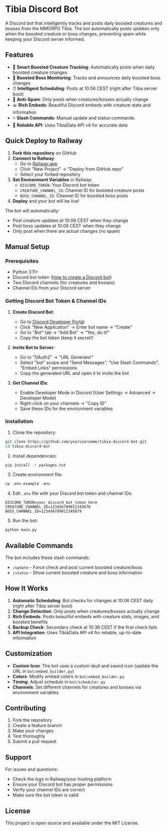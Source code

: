 # Tibia Discord Bot

A Discord bot that intelligently tracks and posts daily boosted creatures and bosses from the MMORPG Tibia. The bot automatically posts updates only when the boosted creature or boss changes, preventing spam while keeping your Discord server informed.

## Features

- 🦎 **Smart Boosted Creature Tracking**: Automatically posts when daily boosted creature changes
- 👹 **Boosted Boss Monitoring**: Tracks and announces daily boosted boss changes  
- ⏰ **Intelligent Scheduling**: Posts at 10:06 CEST (right after Tibia server boot)
- 🚫 **Anti-Spam**: Only posts when creatures/bosses actually change
- 📊 **Rich Embeds**: Beautiful Discord embeds with creature stats and information
- ⚡ **Slash Commands**: Manual update and status commands
- 🔄 **Reliable API**: Uses TibiaData API v4 for accurate data

## Quick Deploy to Railway

1. **Fork this repository** on GitHub
2. **Connect to Railway**:
   - Go to [Railway.app](https://railway.app)
   - Click "New Project" → "Deploy from GitHub repo"
   - Select your forked repository
3. **Set Environment Variables** in Railway:
   - `DISCORD_TOKEN`: Your Discord bot token
   - `CREATURE_CHANNEL_ID`: Channel ID for boosted creature posts
   - `BOSS_CHANNEL_ID`: Channel ID for boosted boss posts
4. **Deploy** and your bot will be live!

The bot will automatically:
- Post creature updates at 10:06 CEST when they change
- Post boss updates at 10:06 CEST when they change
- Only post when there are actual changes (no spam)

## Manual Setup

### Prerequisites

- Python 3.11+
- Discord bot token ([How to create a Discord bot](https://discord.com/developers/applications))
- Two Discord channels (for creatures and bosses)
- Channel IDs from your Discord server

### Getting Discord Bot Token & Channel IDs

1. **Create Discord Bot**:
   - Go to [Discord Developer Portal](https://discord.com/developers/applications)
   - Click "New Application" → Enter bot name → "Create"
   - Go to "Bot" tab → "Add Bot" → "Yes, do it!"
   - Copy the bot token (keep it secret!)

2. **Invite Bot to Server**:
   - Go to "OAuth2" → "URL Generator" 
   - Select "bot" scope and "Send Messages", "Use Slash Commands", "Embed Links" permissions
   - Copy the generated URL and open it to invite the bot

3. **Get Channel IDs**:
   - Enable Developer Mode in Discord (User Settings → Advanced → Developer Mode)
   - Right-click on your channels → "Copy ID"
   - Save these IDs for the environment variables

### Installation

1. Clone the repository:
```bash
git clone https://github.com/yourusername/tibia-discord-bot.git
cd tibia-discord-bot
```

2. Install dependencies:
```bash
pip install -r packages.txt
```

3. Create environment file:
```bash
cp .env.example .env
```

4. Edit `.env` file with your Discord bot token and channel IDs:
```env
DISCORD_TOKEN=your_discord_bot_token_here
CREATURE_CHANNEL_ID=123456789012345678
BOSS_CHANNEL_ID=123456789012345679
```

5. Run the bot:
```bash
python main.py
```

## Available Commands

The bot includes these slash commands:

- `/update` - Force check and post current boosted creature/boss
- `/status` - Show current boosted creature and boss information

## How It Works

1. **Automatic Scheduling**: Bot checks for changes at 10:06 CEST daily (right after Tibia server boot)
2. **Change Detection**: Only posts when creatures/bosses actually change
3. **Rich Embeds**: Posts beautiful embeds with creature stats, images, and boosted benefits
4. **Backup Check**: Secondary check at 10:36 CEST if the first check fails
5. **API Integration**: Uses TibiaData API v4 for reliable, up-to-date information

## Customization

- **Custom Icon**: The bot uses a custom skull and sword icon (update the URL in `bot/embed_builder.py`)
- **Colors**: Modify embed colors in `bot/embed_builder.py`
- **Timing**: Adjust schedule in `bot/scheduler.py`
- **Channels**: Set different channels for creatures and bosses via environment variables

## Contributing

1. Fork the repository
2. Create a feature branch
3. Make your changes
4. Test thoroughly
5. Submit a pull request

## Support

For issues and questions:
- Check the logs in Railway/your hosting platform
- Ensure your Discord bot has proper permissions
- Verify your channel IDs are correct
- Make sure the bot token is valid

## License

This project is open source and available under the MIT License.
